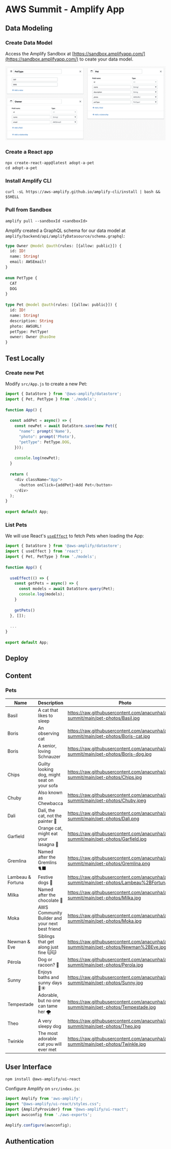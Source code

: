 # AWS Summit - Amplify App

## Data Modeling

### Create Data Model

Access the Amplify Sandbox at [https://sandbox.amplifyapp.com/](https://sandbox.amplifyapp.com/) to ceate your data model.

![Data model on Amplify Studio](data-model.png)

### Create a React app

```shell
npx create-react-app@latest adopt-a-pet
cd adopt-a-pet
```

### Install Amplify CLI

```shell
curl -sL https://aws-amplify.github.io/amplify-cli/install | bash && $SHELL
```

### Pull from Sandbox

```shell
amplify pull --sandboxId <sandboxId>
```

Amplify created a GraphQL schema for our data model at `amplify/backend/api/amplifyDatasource/schema.graphql`:

```graphql
type Owner @model @auth(rules: [{allow: public}]) {
  id: ID!
  name: String!
  email: AWSEmail!
}

enum PetType {
  CAT
  DOG
}

type Pet @model @auth(rules: [{allow: public}]) {
  id: ID!
  name: String!
  description: String
  photo: AWSURL!
  petType: PetType!
  owner: Owner @hasOne
}
```

## Test Locally

### Create new Pet

Modify `src/App.js` to create a new Pet:

```javascript
import { DataStore } from '@aws-amplify/datastore';
import { Pet, PetType } from './models';

function App() {

  const addPet = async() => {
    const newPet = await DataStore.save(new Pet({
      "name": prompt('Name'),
      "photo": prompt('Photo'),
      "petType": PetType.DOG,
    }));

    console.log(newPet);
  }

  return (
    <div className="App">
      <button onClick={addPet}>Add Pet</button>
    </div>
  );
}

export default App;
```

### List Pets

We will use React's [`useEffect`](https://reactjs.org/docs/hooks-effect.html) to fetch Pets when loading the App:

```javascript
import { DataStore } from '@aws-amplify/datastore';
import { useEffect } from 'react';
import { Pet, PetType } from './models';

function App() {

  useEffect(() => {
    const getPets = async() => {
      const models = await DataStore.query(Pet);
      console.log(models);
    }

    getPets()
  }, []);

  ...
}

export default App;
```

## Deploy

## Content

### Pets


| Name              | Description                                     | Photo                                                                                           | Type |
| ----------------- | ----------------------------------------------- | ----------------------------------------------------------------------------------------------- | ---- |
| Basil             | A cat that likes to sleep                       | https://raw.githubusercontent.com/anacunha/amplify-summit/main/pet-photos/Basil.jpg             | CAT  |
| Boris             | An observing cat                                | https://raw.githubusercontent.com/anacunha/amplify-summit/main/pet-photos/Boris-cat.jpg         | CAT  |
| Boris             | A senior, loving Schnauzer                      | https://raw.githubusercontent.com/anacunha/amplify-summit/main/pet-photos/Boris-dog.jpg         | DOG  |
| Chips             | Guilty looking dog, might seat on your sofa     | https://raw.githubusercontent.com/anacunha/amplify-summit/main/pet-photos/Chips.jpg             | DOG  |
| Chuby             | Also known as Chewbacca                         | https://raw.githubusercontent.com/anacunha/amplify-summit/main/pet-photos/Chuby.jpeg            | DOG  |
| Dali              | Dalí, the cat, not the painter 🎨               | https://raw.githubusercontent.com/anacunha/amplify-summit/main/pet-photos/Dali.png              | CAT  |
| Garfield          | Orange cat, might eat your lasagna 🍝           | https://raw.githubusercontent.com/anacunha/amplify-summit/main/pet-photos/Garfield.jpg          | CAT  |
| Gremlina          | Named after the Gremlins 🐈‍⬛                     | https://raw.githubusercontent.com/anacunha/amplify-summit/main/pet-photos/Gremlina.png          | CAT  |
| Lambeau & Fortuna | Festive dogs 🎄                                 | https://raw.githubusercontent.com/anacunha/amplify-summit/main/pet-photos/Lambeau%2BFortuna.jpg | DOG  |
| Milka             | Named after the chocolate 🍫                    | https://raw.githubusercontent.com/anacunha/amplify-summit/main/pet-photos/Milka.jpg             | DOG  |
| Moka              | AWS Community Builder and your next best friend | https://raw.githubusercontent.com/anacunha/amplify-summit/main/pet-photos/Moka.jpg              | DOG  |
| Newman & Eve      | Siblings that get along just fine 🐱🐱           | https://raw.githubusercontent.com/anacunha/amplify-summit/main/pet-photos/Newman%2BEve.jpg     | CAT  |
| Pérola            | Dog or racoon? 🦝                               | https://raw.githubusercontent.com/anacunha/amplify-summit/main/pet-photos/Perola.jpg            | DOG  |
| Sunny             | Enjoys baths and sunny days 🛁☀️                 | https://raw.githubusercontent.com/anacunha/amplify-summit/main/pet-photos/Sunny.jpg             | DOG  |
| Tempestade        | Adorable, but no one can tame her 🌪            | https://raw.githubusercontent.com/anacunha/amplify-summit/main/pet-photos/Tempestade.jpg        | CAT  |
| Theo              | A very sleepy dog                               | https://raw.githubusercontent.com/anacunha/amplify-summit/main/pet-photos/Theo.jpg              | DOG  |
| Twinkle           | The most adorable cat you will ever met         | https://raw.githubusercontent.com/anacunha/amplify-summit/main/pet-photos/Twinkle.jpg           | CAT  |

## User Interface

```shell
npm install @aws-amplify/ui-react
```

Configure Amplify on `src/index.js`:

```javascript
import Amplify from 'aws-amplify';
import "@aws-amplify/ui-react/styles.css";
import {AmplifyProvider} from "@aws-amplify/ui-react";
import awsconfig from './aws-exports';

Amplify.configure(awsconfig);
```

## Authentication

